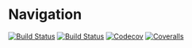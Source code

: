 # Navigation

[![Build Status](https://travis-ci.com/rjdverbeek-tud/Navigation.jl.svg?branch=master)](https://travis-ci.com/rjdverbeek-tud/Navigation.jl)
[![Build Status](https://ci.appveyor.com/api/projects/status/github/rjdverbeek-tud/Navigation.jl?svg=true)](https://ci.appveyor.com/project/rjdverbeek-tud/Navigation-jl)
[![Codecov](https://codecov.io/gh/rjdverbeek-tud/Navigation.jl/branch/master/graph/badge.svg)](https://codecov.io/gh/rjdverbeek-tud/Navigation.jl)
[![Coveralls](https://coveralls.io/repos/github/rjdverbeek-tud/Navigation.jl/badge.svg?branch=master)](https://coveralls.io/github/rjdverbeek-tud/Navigation.jl?branch=master)
